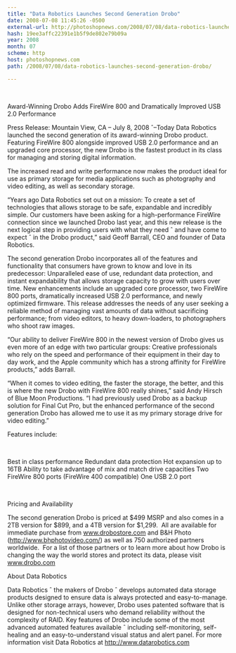 ```yaml
---
title: "Data Robotics Launches Second Generation Drobo"
date: 2008-07-08 11:45:26 -0500
external-url: http://photoshopnews.com/2008/07/08/data-robotics-launches-second-generation-drobo/
hash: 19ee3affc22391e1b5f9de802e79b09a
year: 2008
month: 07
scheme: http
host: photoshopnews.com
path: /2008/07/08/data-robotics-launches-second-generation-drobo/

---
```


 

Award-Winning Drobo Adds FireWire 800 and Dramatically Improved USB 2.0 Performance 

Press Release: Mountain View, CA – July 8, 2008 ˆ–Today Data Robotics launched the second generation of its award-winning Drobo product. Featuring FireWire 800 alongside improved USB 2.0 performance and an upgraded core processor, the new Drobo is the fastest product in its class for managing and storing digital information.

The increased read and write performance now makes the product ideal for use as primary storage for media applications such as photography and video editing, as well as secondary storage.

“Years ago Data Robotics set out on a mission: To create a set of technologies that allows storage to be safe, expandable and incredibly simple. Our customers have been asking for a high-performance FireWire connection since we launched Drobo last year, and this new release is the next logical step in providing users with what they need ˆ and have come to expect ˆ in the Drobo product,” said Geoff Barrall, CEO and founder of Data Robotics. 

The second generation Drobo incorporates all of the features and functionality that consumers have grown to know and love in its predecessor: Unparalleled ease of use, redundant data protection, and instant expandability that allows storage capacity to grow with users over time. New enhancements include an upgraded core processor, two FireWire 800 ports, dramatically increased USB 2.0 performance, and newly optimized firmware. This release addresses the needs of any user seeking a reliable method of managing vast amounts of data without sacrificing performance; from video editors, to heavy down-loaders, to photographers who shoot raw images.

“Our ability to deliver FireWire 800 in the newest version of Drobo gives us even more of an edge with two particular groups: Creative professionals who rely on the speed and performance of their equipment in their day to day work, and the Apple community which has a strong affinity for FireWire products,” adds Barrall.

“When it comes to video editing, the faster the storage, the better, and this is where the new Drobo with FireWire 800 really shines,” said Andy Hirsch of Blue Moon Productions. “I had previously used Drobo as a backup solution for Final Cut Pro, but the enhanced performance of the second generation Drobo has allowed me to use it as my primary storage drive for video editing.”

Features include:

 


Best in class performance
Redundant data protection
Hot expansion up to 16TB
Ability to take advantage of mix and match drive capacities
Two FireWire 800 ports (FireWire 400 compatible)
One USB 2.0 port

 

Pricing and Availability 

The second generation Drobo is priced at $499 MSRP and also comes in a 2TB version for $899, and a 4TB version for $1,299.  All are available for immediate purchase from www.drobostore.com and B&H Photo (http://www.bhphotovideo.com/) as well as 750 authorized partners worldwide.  For a list of those partners or to learn more about how Drobo is changing the way the world stores and protect its data, please visit www.drobo.com

About Data Robotics

Data Robotics ˆ the makers of Drobo ˆ develops automated data storage products designed to ensure data is always protected and easy-to-manage. Unlike other storage arrays, however, Drobo uses patented software that is designed for non-technical users who demand reliability without the complexity of RAID. Key features of Drobo include some of the most advanced automated features available ˆ including self-monitoring, self-healing and an easy-to-understand visual status and alert panel. For more information visit Data Robotics at http://www.datarobotics.com

 

